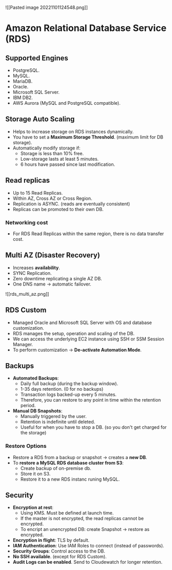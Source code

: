 ![[Pasted image 20221101124548.png]]
# Amazon Relational Database Service (RDS)

## Supported Engines

- PostgreSQL.
- MySQL.
- MariaDB.
- Oracle.
- Microsoft SQL Server.
- IBM DB2.
- AWS Aurora (MySQL and PostgreSQL compatible).

## Storage Auto Scaling

- Helps to increase storage on RDS instances dynamically.
- You have to set a **Maximum Storage Threshold**. (maximum limit for DB storage).
- Automatically modify storage if:
  - Storage is less than 10% free.
  - Low-storage lasts at least 5 minutes.
  - 6 hours have passed since last modification.

## Read replicas

- Up to 15 Read Replicas.
- Within AZ, Cross AZ or Cross Region.
- Replication is ASYNC. (reads are eventually consistent)
- Replicas can be promoted to their own DB.

### Networking cost

- For RDS Read Replicas within the same region, there is no data transfer cost.

## Multi AZ (Disaster Recovery)

- Increases **availability**.
- SYNC Replication.
- Zero downtime replicating a single AZ DB.
- One DNS name -> automatic failover.

![[rds_multi_az.png]]

## RDS Custom

- Managed Oracle and Microsoft SQL Server with OS and database customization.
- RDS manages the setup, operation and scaling of the DB.
- We can access the underlying EC2 instance using SSH or SSM Session Manager.
- To perform customization -> **De-activate Automation Mode**.

## Backups

- **Automated Backups**:
  - Daily full backup (during the backup window).
  - 1-35 days retention. (0 for no backups)
  - Transaction logs backed-up every 5 minutes.
  - Therefore, you can restore to any point in time within the retention period.
- **Manual DB Snapshots**:
  - Manually triggered by the user.
  - Retention is indefinite until deleted.
  - Useful for when you have to stop a DB. (so you don't get charged for the storage)

### Restore Options

- Restore a RDS from a backup or snapshot -> creates a **new DB**.
- To **restore a MySQL RDS database cluster from S3**:
  - Create backup of on-premise db.
  - Store it on S3.
  - Restore it to a new RDS instanc runing MySQL.

## Security

- **Encryption at rest**:
  - Using KMS. Must be defined at launch time.
  - If the master is not encrypted, the read replicas cannot be encrypted.
  - To encript an unencrypted DB: create Snapshot -> restore as encrypted.
- **Encryption in flight**: TLS by default.
- **IAM Authentication**: Use IAM Roles to connect (instead of passwords).
- **Security Groups**: Control access to the DB.
- **No SSH available**. (except for RDS Custom).
- **Audit Logs can be enabled**. Send to Cloudewatch for longer retention.
 
